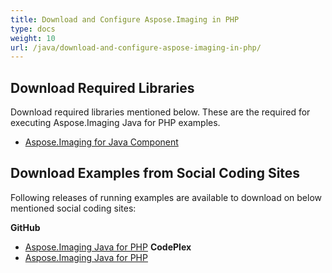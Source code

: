 ```yaml
---
title: Download and Configure Aspose.Imaging in PHP
type: docs
weight: 10
url: /java/download-and-configure-aspose-imaging-in-php/
---
```


## **Download Required Libraries**
Download required libraries mentioned below. These are the required for executing Aspose.Imaging Java for PHP examples.

- [Aspose.Imaging for Java Component](http://www.aspose.com/community/files/72/java-components/aspose.imaging-for-java/default.aspx)
## **Download Examples from Social Coding Sites**
Following releases of running examples are available to download on below mentioned social coding sites:

**GitHub**

- [Aspose.Imaging Java for PHP](https://github.com/aspose-imaging/Aspose.Imaging-for-Java/tree/master/Plugins/Aspose_Imaging_Java_for_PHP)
  **CodePlex**
- [Aspose.Imaging Java for PHP](https://asposeimagingjavaphp.codeplex.com/)
